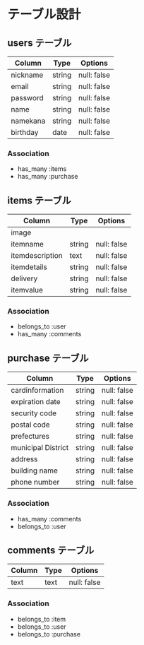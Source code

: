 # テーブル設計

## users テーブル

| Column   | Type   | Options     |
| -------- | ------ | ----------- |
| nickname | string | null: false |
| email    | string | null: false |
| password | string | null: false |
| name     | string | null: false |
| namekana | string | null: false |
| birthday | date   | null: false |

### Association

- has_many :items
- has_many :purchase


## items テーブル

| Column          | Type   | Options     |
| ------          | ------ | ----------- |
| image           |        |             |
| itemname        | string | null: false |
| itemdescription | text   | null: false |
| itemdetails     | string | null: false |
| delivery        | string | null: false |
| itemvalue       | string | null: false |

### Association

- belongs_to :user
- has_many :comments

## purchase テーブル

| Column             | Type   | Options     |
| ------             | ------ | -------     | 
| cardinformation    | string | null: false |
| expiration date    | string | null: false |
| security code      | string | null: false |
| postal code        | string | null: false |
| prefectures        | string | null: false |
| municipal District | string | null: false |
| address            | string | null: false | 
| building name      | string | null: false |
| phone number       | string | null: false |

### Association

- has_many :comments
- belongs_to :user

## comments テーブル

| Column  | Type       | Options |
| ------- | ---------- | ------- |
| text    | text       | null: false |

### Association

- belongs_to :item
- belongs_to :user
- belongs_to :purchase